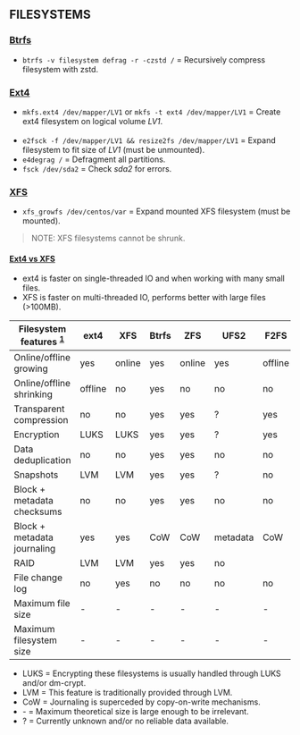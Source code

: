 
## FILESYSTEMS

### [Btrfs](https://btrfs.wiki.kernel.org/index.php/Main_Page)

- `btrfs -v filesystem defrag -r -czstd /` = Recursively compress filesystem with zstd.

### [Ext4](https://ext4.wiki.kernel.org/index.php/Main_Page)

- `mkfs.ext4 /dev/mapper/LV1` or `mkfs -t ext4 /dev/mapper/LV1` = Create ext4 filesystem on logical volume *LV1*.
<br><br>
- `e2fsck -f /dev/mapper/LV1 && resize2fs /dev/mapper/LV1` = Expand filesystem to fit size of *LV1* (must be unmounted).
- `e4degrag /`     = Defragment all partitions.
- `fsck /dev/sda2` = Check *sda2* for errors.

### [XFS](https://wiki.archlinux.org/index.php/XFS)

- `xfs_growfs /dev/centos/var` = Expand mounted XFS filesystem (must be mounted).

> NOTE: XFS filesystems cannot be shrunk.

#### [Ext4 vs XFS](https://unix.stackexchange.com/questions/467385/should-i-use-xfs-or-ext4)

- ext4 is faster on single-threaded IO and when working with many small files.
- XFS is faster on multi-threaded IO, performs better with large files (>100MB).


| Filesystem features <sup>[1]</sup> | ext4 | XFS  | Btrfs | ZFS  | UFS2 | F2FS | NTFS | bcachefs | FAT32 | exFAT |
|------------------------------------|------|------|-------|------|------|------|------|----------|-------|-------|
| Online/offline growing             | yes  |online| yes   |online| yes  |offline| yes | ?        | no    | no    |
| Online/offline shrinking          |offline| no   | yes   | no   | no   | no   |  yes | ?        | no    | no    |
| Transparent compression            | no   | no   | yes   | yes  | ?    | yes  | yes  | yes      | no    | no    |
| Encryption                         | LUKS | LUKS | yes   | yes  | ?    | yes  | yes  | yes      | no    | no    |
| Data deduplication                 | no   | no   | yes   | yes  | no   | no   | yes  | yes      | no    | no    |
| Snapshots                          | LVM  | LVM  | yes   | yes  | ?    | no   | no   | yes      | no    | no    |
| Block + metadata checksums         | no   | no   | yes   | yes  | no   | no   | no   | yes      | no    | no    |
| Block + metadata journaling        | yes  | yes  | CoW   | CoW |metadata|CoW |metadata| CoW     | no    | no    |
| RAID                               | LVM  | LVM  | yes   | yes  | no   |      | yes  | yes      | no    | no    |
| File change log                    | no   | yes  | no    | no   | no   | no   | yes  | no       | no    | no    |
| Maximum file size                  | -    | -    | -     | -    | -    | -    | -    | -        | 4GB   | -     |
| Maximum filesystem size            | -    | -    | -     | -    | -    | -    |2TB(Windows)| -  | -     | -     |

- LUKS = Encrypting these filesystems is usually handled through LUKS and/or dm-crypt.
- LVM  = This feature is traditionally provided through LVM.
- CoW  = Journaling is superceded by copy-on-write mechanisms.
- \-   = Maximum theoretical size is large enough to be irrelevant.
- ?    = Currently unknown and/or no reliable data available.

[1]: https://www.tldp.org/LDP/sag/html/filesystems.html
